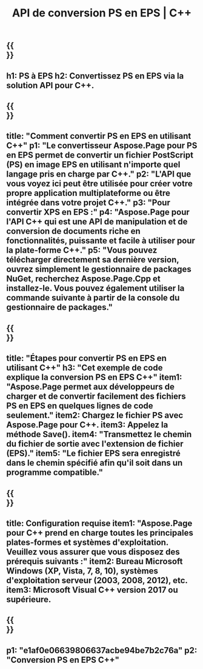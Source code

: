 ﻿---
translation: true
template: /_templates/_conversion-child-cpp.md
title: API de conversion PS en EPS | C++
url: /cpp/conversion/ps-to-eps/
description: Conversion PS en EPS fournie par Aspose.Page pour la solution API C++. Fonctionne dans l'environnement d'exécution C++ pour Windows 32 bits, Windows 64 bits et Linux 64 bits.
informat: PS
outformat: EPS
otherformats: XPS EPS
---

{{<section banner>}}
---
h1: PS à EPS
h2: Convertissez PS en EPS via la solution API pour C++.
---

{{<section overview>}}
---
title: "Comment convertir PS en EPS en utilisant C++"
p1: "Le convertisseur Aspose.Page pour PS en EPS permet de convertir un fichier PostScript (PS) en image EPS en utilisant n'importe quel langage pris en charge par C++."
p2: "L'API que vous voyez ici peut être utilisée pour créer votre propre application multiplateforme ou être intégrée dans votre projet C++."
p3: "Pour convertir XPS en EPS :"
p4: "Aspose.Page pour l'API C++ qui est une API de manipulation et de conversion de documents riche en fonctionnalités, puissante et facile à utiliser pour la plate-forme C++."
p5: "Vous pouvez télécharger directement sa dernière version, ouvrez simplement le gestionnaire de packages NuGet, recherchez Aspose.Page.Cpp et installez-le. Vous pouvez également utiliser la commande suivante à partir de la console du gestionnaire de packages."
---

{{<section feature1>}}
---
title: "Étapes pour convertir PS en EPS en utilisant C++"
h3: "Cet exemple de code explique la conversion PS en EPS C++"
item1: "Aspose.Page permet aux développeurs de charger et de convertir facilement des fichiers PS en EPS en quelques lignes de code seulement."
item2: Chargez le fichier PS avec Aspose.Page pour C++.
item3: Appelez la méthode Save().
item4: "Transmettez le chemin du fichier de sortie avec l'extension de fichier (EPS)."
item5: "Le fichier EPS sera enregistré dans le chemin spécifié afin qu'il soit dans un programme compatible."
---

{{<section feature2>}}
---
title: Configuration requise
item1: "Aspose.Page pour C++ prend en charge toutes les principales plates-formes et systèmes d'exploitation. Veuillez vous assurer que vous disposez des prérequis suivants :"
item2: Bureau Microsoft Windows (XP, Vista, 7, 8, 10), systèmes d'exploitation serveur (2003, 2008, 2012), etc.
item3: Microsoft Visual C++ version 2017 ou supérieure.
---

{{<section gist>}}
---
p1: "e1af0e06639806637acbe94be7b2c76a"
p2: "Conversion PS en EPS C++"
---
